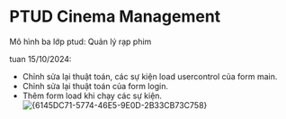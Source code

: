 # PTUD Cinema Management
Mô hình ba lớp ptud: Quản lý rạp phim

tuan 15/10/2024:
+ Chỉnh sửa lại thuật toán, các sự kiện load usercontrol của form main.
+ Chỉnh sửa lại thuật toán của form login.
+ Thêm form load khi chạy các sự kiện.
![{6145DC71-5774-46E5-9E0D-2B33CB73C758}](https://github.com/user-attachments/assets/3a990a0b-b789-42a0-baca-058ecbd3fa14)
